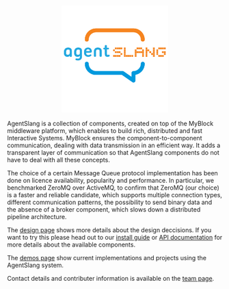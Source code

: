 <p align="center">
  <img src="img/agentslang-baner.png" alt="logo" width="250"/>
</p>

AgentSlang is a collection of components, created on top of the MyBlock middleware platform, which enables to build rich, distributed and fast Interactive Systems. MyBlock ensures the component-to-component communication, dealing with data transmission in an efficient way. It adds a transparent layer of communication so that AgentSlang components do not have to deal with all these concepts.

The choice of a certain Message Queue protocol implementation has been done on licence availability, popularity and performance. In particular, we benchmarked ZeroMQ over ActiveMQ, to confirm that ZeroMQ (our choice) is a faster and reliable candidate, which supports multiple connection types, different communication patterns, the possibility to send binary data and the absence of a broker component, which slows down a distributed pipeline architecture.

The [design page](pages/design.md) shows more details about the design deccisions. If you want to try this please head out to our [install guide](pages/install.md) or [API documentation](pages/api/index.md) for more details about the available components.

The [demos page](pages/demo.md) show current implementations and projects using the AgentSlang system.

Contact details and contributer information is available on the [team page](pages/team.md).
